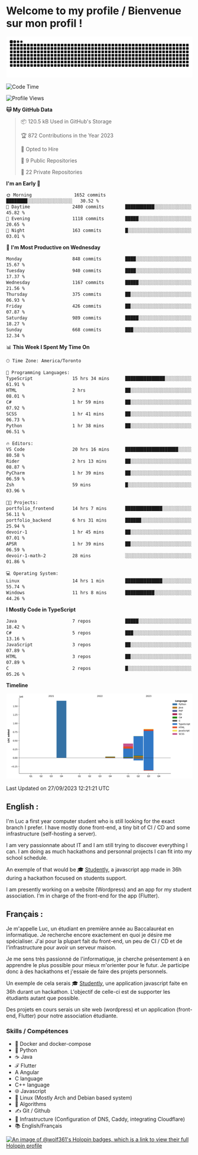 # Welcome to my profile / Bienvenue sur mon profil !

![snake gif](https://github.com/wolf-361/wolf-361/blob/output/github-contribution-grid-snake.svg)

<!--START_SECTION:waka-->
![Code Time](http://img.shields.io/badge/Code%20Time-368%20hrs%2036%20mins-blue)

![Profile Views](http://img.shields.io/badge/Profile%20Views-0-blue)

**🐱 My GitHub Data** 

> 📦 120.5 kB Used in GitHub's Storage 
 > 
> 🏆 872 Contributions in the Year 2023
 > 
> 💼 Opted to Hire
 > 
> 📜 9 Public Repositories 
 > 
> 🔑 22 Private Repositories 
 > 
**I'm an Early 🐤** 

```text
🌞 Morning                1652 commits        ████████░░░░░░░░░░░░░░░░░   30.52 % 
🌆 Daytime                2480 commits        ███████████░░░░░░░░░░░░░░   45.82 % 
🌃 Evening                1118 commits        █████░░░░░░░░░░░░░░░░░░░░   20.65 % 
🌙 Night                  163 commits         █░░░░░░░░░░░░░░░░░░░░░░░░   03.01 % 
```
📅 **I'm Most Productive on Wednesday** 

```text
Monday                   848 commits         ████░░░░░░░░░░░░░░░░░░░░░   15.67 % 
Tuesday                  940 commits         ████░░░░░░░░░░░░░░░░░░░░░   17.37 % 
Wednesday                1167 commits        █████░░░░░░░░░░░░░░░░░░░░   21.56 % 
Thursday                 375 commits         ██░░░░░░░░░░░░░░░░░░░░░░░   06.93 % 
Friday                   426 commits         ██░░░░░░░░░░░░░░░░░░░░░░░   07.87 % 
Saturday                 989 commits         █████░░░░░░░░░░░░░░░░░░░░   18.27 % 
Sunday                   668 commits         ███░░░░░░░░░░░░░░░░░░░░░░   12.34 % 
```


📊 **This Week I Spent My Time On** 

```text
🕑︎ Time Zone: America/Toronto

💬 Programming Languages: 
TypeScript               15 hrs 34 mins      ███████████████░░░░░░░░░░   61.91 % 
HTML                     2 hrs               ██░░░░░░░░░░░░░░░░░░░░░░░   08.01 % 
C#                       1 hr 59 mins        ██░░░░░░░░░░░░░░░░░░░░░░░   07.92 % 
SCSS                     1 hr 41 mins        ██░░░░░░░░░░░░░░░░░░░░░░░   06.73 % 
Python                   1 hr 38 mins        ██░░░░░░░░░░░░░░░░░░░░░░░   06.51 % 

🔥 Editors: 
VS Code                  20 hrs 16 mins      ████████████████████░░░░░   80.58 % 
Rider                    2 hrs 13 mins       ██░░░░░░░░░░░░░░░░░░░░░░░   08.87 % 
PyCharm                  1 hr 39 mins        ██░░░░░░░░░░░░░░░░░░░░░░░   06.59 % 
Zsh                      59 mins             █░░░░░░░░░░░░░░░░░░░░░░░░   03.96 % 

🐱‍💻 Projects: 
portfolio_frontend       14 hrs 7 mins       ██████████████░░░░░░░░░░░   56.11 % 
portfolio_backend        6 hrs 31 mins       ██████░░░░░░░░░░░░░░░░░░░   25.94 % 
devoir-1                 1 hr 45 mins        ██░░░░░░░░░░░░░░░░░░░░░░░   07.01 % 
APSR                     1 hr 39 mins        ██░░░░░░░░░░░░░░░░░░░░░░░   06.59 % 
devoir-1-math-2          28 mins             ░░░░░░░░░░░░░░░░░░░░░░░░░   01.86 % 

💻 Operating System: 
Linux                    14 hrs 1 min        ██████████████░░░░░░░░░░░   55.74 % 
Windows                  11 hrs 8 mins       ███████████░░░░░░░░░░░░░░   44.26 % 
```

**I Mostly Code in TypeScript** 

```text
Java                     7 repos             █████░░░░░░░░░░░░░░░░░░░░   18.42 % 
C#                       5 repos             ███░░░░░░░░░░░░░░░░░░░░░░   13.16 % 
JavaScript               3 repos             ██░░░░░░░░░░░░░░░░░░░░░░░   07.89 % 
HTML                     3 repos             ██░░░░░░░░░░░░░░░░░░░░░░░   07.89 % 
C                        2 repos             █░░░░░░░░░░░░░░░░░░░░░░░░   05.26 % 
```



**Timeline**

![Lines of Code chart](https://raw.githubusercontent.com/wolf-361/wolf-361/main/assets/bar_graph.png)


 Last Updated on 27/09/2023 12:21:21 UTC
<!--END_SECTION:waka-->

## English : 

I'm Luc a first year computer student who is still looking for the exact branch I prefer. I have mostly done front-end, a tiny bit of CI / CD and some infrastructure (self-hosting a server).

I am very passionnate about IT and I am still trying to discover everything I can. I am doing as much hackathons and personnal projects I can fit into my school schedule.

An exemple of that would be 🎓 [Studently](https://github.com/wolf-361/Studently-CodeJam12), a javascript app made in 36h during a hackathon focused on students support.

I am presently working on a website (Wordpress) and an app for my student association. I'm in charge of the front-end for the app (Flutter).

## Français :

Je m'appelle Luc, un étudiant en première année au Baccalauréat en informatique. Je recherche encore exactement en quoi je désire me spécialiser. J'ai pour la plupart fait du front-end, un peu de CI / CD et de l'infrastructure pour avoir un serveur maison.

Je me sens très passionné de l'informatique, je cherche présentement à en apprendre le plus possible pour mieux m'orienter pour le futur. Je participe donc à des hackathons et j'essaie de faire des projets personnels.

Un exemple de cela serais 🎓 [Studently](https://github.com/wolf-361/Studently-CodeJam12), une application javascript faite en 36h durant un hackathon. L'objectif de celle-ci est de supporter les étudiants autant que possible.

Des projets en cours serais un site web (wordpress) et un application (front-end, Flutter) pour notre association étudiante.

###  Skills / Compétences

* 🐋 Docker and docker-compose
* 🐍 Python
* ☕ Java
* ℱ Flutter
* A Angular
* C language
* C++ language
* 🌐 Javascript
* 🐧 Linux (Mostly Arch and Debian based system)
* 🧩 Algorithms
* ✍️ Git / Github
* 📜 Infrastructure (Configuration of DNS, Caddy, integrating Cloudflare)
* 📚 English/Français

[![An image of @wolf361's Holopin badges, which is a link to view their full Holopin profile](https://holopin.me/wolf361)](https://holopin.io/@wolf361)


